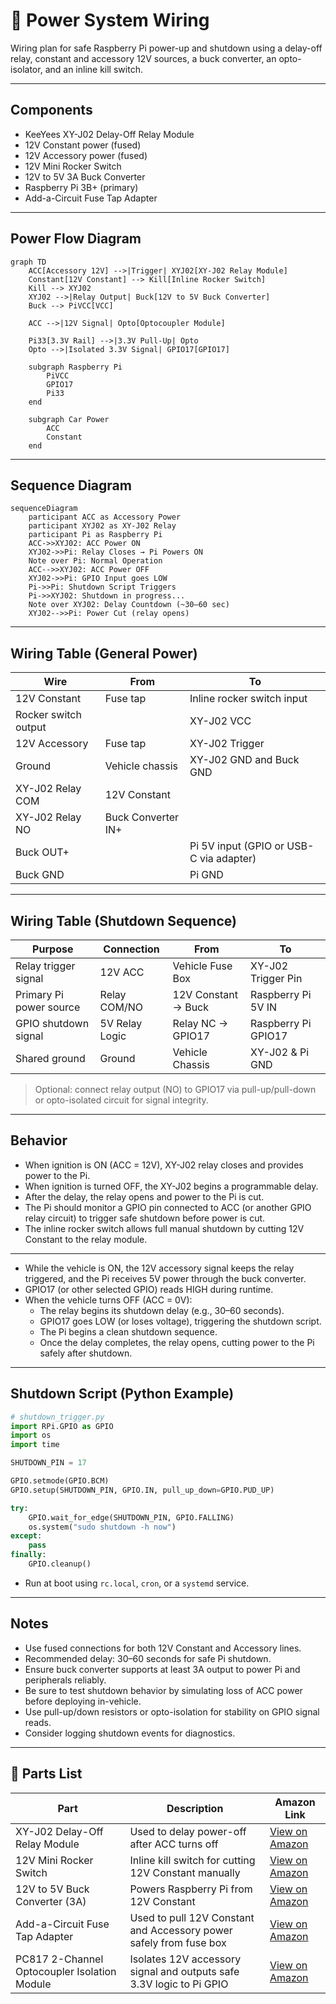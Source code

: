 # 🔌 Power System Wiring

Wiring plan for safe Raspberry Pi power-up and shutdown using a delay-off relay, constant and accessory 12V sources, a buck converter, an opto-isolator, and an inline kill switch.

---

## Components

- KeeYees XY-J02 Delay-Off Relay Module
- 12V Constant power (fused)
- 12V Accessory power (fused)
- 12V Mini Rocker Switch
- 12V to 5V 3A Buck Converter
- Raspberry Pi 3B+ (primary)
- Add-a-Circuit Fuse Tap Adapter

---

## Power Flow Diagram 

```mermaid
graph TD
    ACC[Accessory 12V] -->|Trigger| XYJ02[XY-J02 Relay Module]
    Constant[12V Constant] --> Kill[Inline Rocker Switch]
    Kill --> XYJ02
    XYJ02 -->|Relay Output| Buck[12V to 5V Buck Converter]
    Buck --> PiVCC[VCC]

    ACC -->|12V Signal| Opto[Optocoupler Module]

    Pi33[3.3V Rail] -->|3.3V Pull-Up| Opto
    Opto -->|Isolated 3.3V Signal| GPIO17[GPIO17]

    subgraph Raspberry Pi
        PiVCC
        GPIO17
        Pi33
    end

    subgraph Car Power
        ACC
        Constant
    end
```

---

## Sequence Diagram

```mermaid
sequenceDiagram
    participant ACC as Accessory Power
    participant XYJ02 as XY-J02 Relay
    participant Pi as Raspberry Pi
    ACC->>XYJ02: ACC Power ON
    XYJ02->>Pi: Relay Closes → Pi Powers ON
    Note over Pi: Normal Operation
    ACC-->>XYJ02: ACC Power OFF
    XYJ02->>Pi: GPIO Input goes LOW
    Pi->>Pi: Shutdown Script Triggers
    Pi->>XYJ02: Shutdown in progress...
    Note over XYJ02: Delay Countdown (~30–60 sec)
    XYJ02-->>Pi: Power Cut (relay opens)
```

---

## Wiring Table (General Power)

| Wire | From | To |
|------|------|----|
| 12V Constant | Fuse tap | Inline rocker switch input |
| Rocker switch output | | XY-J02 VCC |
| 12V Accessory | Fuse tap | XY-J02 Trigger |
| Ground | Vehicle chassis | XY-J02 GND and Buck GND |
| XY-J02 Relay COM | 12V Constant | |
| XY-J02 Relay NO | Buck Converter IN+ | |
| Buck OUT+ | | Pi 5V input (GPIO or USB-C via adapter) |
| Buck GND | | Pi GND |

---

## Wiring Table (Shutdown Sequence)

| Purpose                         | Connection     | From                    | To                  |
|----------------------------------|----------------|-------------------------|---------------------|
| Relay trigger signal            | 12V ACC        | Vehicle Fuse Box        | XY-J02 Trigger Pin  |
| Primary Pi power source         | Relay COM/NO   | 12V Constant → Buck     | Raspberry Pi 5V IN  |
| GPIO shutdown signal            | 5V Relay Logic | Relay NC → GPIO17       | Raspberry Pi GPIO17 |
| Shared ground                   | Ground         | Vehicle Chassis         | XY-J02 & Pi GND     |

> Optional: connect relay output (NO) to GPIO17 via pull-up/pull-down or opto-isolated circuit for signal integrity.

---

## Behavior

- When ignition is ON (ACC = 12V), XY-J02 relay closes and provides power to the Pi.
- When ignition is turned OFF, the XY-J02 begins a programmable delay.
- After the delay, the relay opens and power to the Pi is cut.
- The Pi should monitor a GPIO pin connected to ACC (or another GPIO relay circuit) to trigger safe shutdown before power is cut.
- The inline rocker switch allows full manual shutdown by cutting 12V Constant to the relay module.

---
- While the vehicle is ON, the 12V accessory signal keeps the relay triggered, and the Pi receives 5V power through the buck converter.
- GPIO17 (or other selected GPIO) reads HIGH during runtime.
- When the vehicle turns OFF (ACC = 0V):
  - The relay begins its shutdown delay (e.g., 30–60 seconds).
  - GPIO17 goes LOW (or loses voltage), triggering the shutdown script.
  - The Pi begins a clean shutdown sequence.
  - Once the delay completes, the relay opens, cutting power to the Pi safely after shutdown.


---

## Shutdown Script (Python Example)

```python
# shutdown_trigger.py
import RPi.GPIO as GPIO
import os
import time

SHUTDOWN_PIN = 17

GPIO.setmode(GPIO.BCM)
GPIO.setup(SHUTDOWN_PIN, GPIO.IN, pull_up_down=GPIO.PUD_UP)

try:
    GPIO.wait_for_edge(SHUTDOWN_PIN, GPIO.FALLING)
    os.system("sudo shutdown -h now")
except:
    pass
finally:
    GPIO.cleanup()
```

- Run at boot using `rc.local`, `cron`, or a `systemd` service.

---

## Notes

- Use fused connections for both 12V Constant and Accessory lines.
- Recommended delay: 30–60 seconds for safe Pi shutdown.
- Ensure buck converter supports at least 3A output to power Pi and peripherals reliably.
- Be sure to test shutdown behavior by simulating loss of ACC power before deploying in-vehicle.
- Use pull-up/down resistors or opto-isolation for stability on GPIO signal reads.
- Consider logging shutdown events for diagnostics.

---

## 🔗 Parts List

| Part | Description | Amazon Link |
|------|-------------|-------------|
| XY-J02 Delay-Off Relay Module | Used to delay power-off after ACC turns off | [View on Amazon](https://www.amazon.com/gp/product/B0C8CM6GQF/ref=ppx_yo_dt_b_asin_title_o01_s00?ie=UTF8&th=1) |
| 12V Mini Rocker Switch | Inline kill switch for cutting 12V Constant manually | [View on Amazon](https://www.amazon.com/gp/product/B07L9JWVVR/ref=ppx_yo_dt_b_asin_title_o00_s00?ie=UTF8&psc=1) |
| 12V to 5V Buck Converter (3A) | Powers Raspberry Pi from 12V Constant | [View on Amazon](https://www.amazon.com/dp/B01MQ1M4C0?ref_=ppx_hzsearch_conn_dt_b_fed_asin_title_6) |
| Add-a-Circuit Fuse Tap Adapter | Used to pull 12V Constant and Accessory power safely from fuse box | [View on Amazon](https://www.amazon.com/dp/B0812DGR5Q?ref_=ppx_hzsearch_conn_dt_b_fed_asin_title_4&th=1) |
| PC817 2-Channel Optocoupler Isolation Module | Isolates 12V accessory signal and outputs safe 3.3V logic to Pi GPIO | [View on Amazon](https://www.amazon.com/dp/B0DD3D3H3H?psc=1&ref=ppx_yo2ov_dt_b_product_details) |
